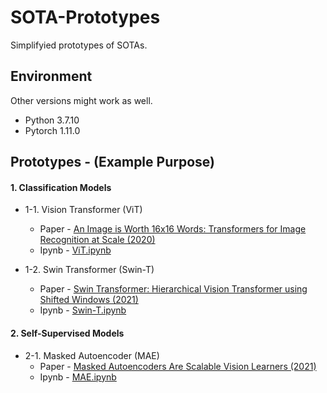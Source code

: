 # SOTA-Prototypes

Simplifyied prototypes of SOTAs.

## Environment
Other versions might work as well.
- Python 3.7.10
- Pytorch 1.11.0

## Prototypes - (Example Purpose)

#### 1. Classification Models

- 1-1. Vision Transformer (ViT)
  - Paper -  [An Image is Worth 16x16 Words: Transformers for Image Recognition at Scale (2020)](https://arxiv.org/pdf/2010.11929)
  - Ipynb - [ViT.ipynb](1-1.ViT/ViT.ipynb)

- 1-2. Swin Transformer (Swin-T)
  - Paper -  [Swin Transformer: Hierarchical Vision Transformer using Shifted Windows (2021)](https://arxiv.org/pdf/2103.14030)
  - Ipynb - [Swin-T.ipynb](1-2.Swin-T/Swin-T.ipynb)

#### 2. Self-Supervised Models

- 2-1. Masked Autoencoder (MAE)
  - Paper - [Masked Autoencoders Are Scalable Vision Learners (2021)](https://arxiv.org/pdf/2111.06377)
  - Ipynb - [MAE.ipynb](2-1.MAE/MAE.ipynb)

